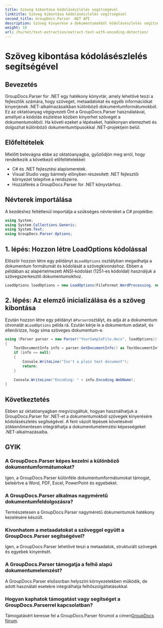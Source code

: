```yaml
---
title: Szöveg kibontása kódolásészlelés segítségével
linktitle: Szöveg kibontása kódolásészlelés segítségével
second_title: GroupDocs.Parser .NET API
description: Szöveg kinyerése a dokumentumokból kódolásészlelés segítségével a GroupDocs.Parser for .NET segítségével. Hatékonyan elemezheti a különböző formátumokat .NET-alkalmazásaiban.
weight: 10
url: /hu/net/text-extraction/extract-text-with-encoding-detection/
---
```


# Szöveg kibontása kódolásészlelés segítségével

## Bevezetés
GroupDocs.Parser for .NET egy hatékony könyvtár, amely lehetővé teszi a fejlesztők számára, hogy szöveget, metaadatokat és egyéb információkat kinyerjenek .NET-alkalmazásaikban különböző dokumentumformátumokból. Ez az oktatóanyag végigvezeti Önt a GroupDocs.Parser használatával, amellyel a kódolás észlelése közben kinyerhet szöveget a dokumentumokból. Ha követi ezeket a lépéseket, hatékonyan elemezheti és dolgozhat különböző dokumentumtípusokkal .NET-projektjein belül.
## Előfeltételek
Mielőtt belevágna ebbe az oktatóanyagba, győződjön meg arról, hogy rendelkezik a következő előfeltételekkel:
- C# és .NET fejlesztési alapismeretek.
- Visual Studio vagy bármely előnyben részesített .NET fejlesztői környezet telepítve a rendszerre.
- Hozzáférés a GroupDocs.Parser for .NET könyvtárhoz.

## Névterek importálása
A kezdéshez feltétlenül importálja a szükséges névtereket a C# projektbe:
```csharp
using System;
using System.Collections.Generic;
using System.Text;
using GroupDocs.Parser.Options;
```
## 1. lépés: Hozzon létre LoadOptions kódolással
 Először hozzon létre egy példányt a`LoadOptions` osztályban megadhatja a dokumentum formátumát és kódolását a szövegkivonáshoz. Ebben a példában az alapértelmezett ANSI-kódolást (1251-es kódoldal) használjuk a szövegszerkesztő dokumentumokhoz.
```csharp
LoadOptions loadOptions = new LoadOptions(FileFormat.WordProcessing, null, null, Encoding.GetEncoding(1251));
```
## 2. lépés: Az elemző inicializálása és a szöveg kibontása
 Ezután hozzon létre egy példányt a`Parser`osztályt, és adja át a dokumentum útvonalát a`LoadOptions` példa rá. Ezután kérje le a dokumentum adatait, és ellenőrizze, hogy sima szöveges dokumentum-e.
```csharp
using (Parser parser = new Parser("YourSampleFile.docx", loadOptions))
{
    TextDocumentInfo info = parser.GetDocumentInfo() as TextDocumentInfo;
    if (info == null)
    {
        Console.WriteLine("Isn't a plain text document");
        return;
    }
    
    Console.WriteLine("Encoding: " + info.Encoding.WebName);
}
```

## Következtetés
Ebben az oktatóanyagban megvizsgáltuk, hogyan használhatjuk a GroupDocs.Parser for .NET-et a dokumentumokból szövegek kinyerésére kódolásészlelés segítségével. A fent vázolt lépések követésével zökkenőmentesen integrálhatja a dokumentumelemzési képességeket .NET-alkalmazásaiba.

## GYIK
### A GroupDocs.Parser képes kezelni a különböző dokumentumformátumokat?
Igen, a GroupDocs.Parser különféle dokumentumformátumokat támogat, beleértve a Word, PDF, Excel, PowerPoint és egyebeket.
### A GroupDocs.Parser alkalmas nagyméretű dokumentumfeldolgozásra?
Természetesen a GroupDocs.Parser nagyméretű dokumentumok hatékony kezelésére készült.
### Kivonhatom a metaadatokat a szöveggel együtt a GroupDocs.Parser segítségével?
Igen, a GroupDocs.Parser lehetővé teszi a metaadatok, strukturált szövegek és egyebek kinyerését.
### A GroupDocs.Parser támogatja a felhő alapú dokumentumelemzést?
A GroupDocs.Parser elsősorban helyszíni környezetekben működik, de adott használati esetekre integrálhatja felhőszolgáltatásokkal.
### Hogyan kaphatok támogatást vagy segítséget a GroupDocs.Parserrel kapcsolatban?
Támogatásért keresse fel a GroupDocs.Parser fórumot a címen[GroupDocs fórum](https://forum.groupdocs.com/c/parser/17).